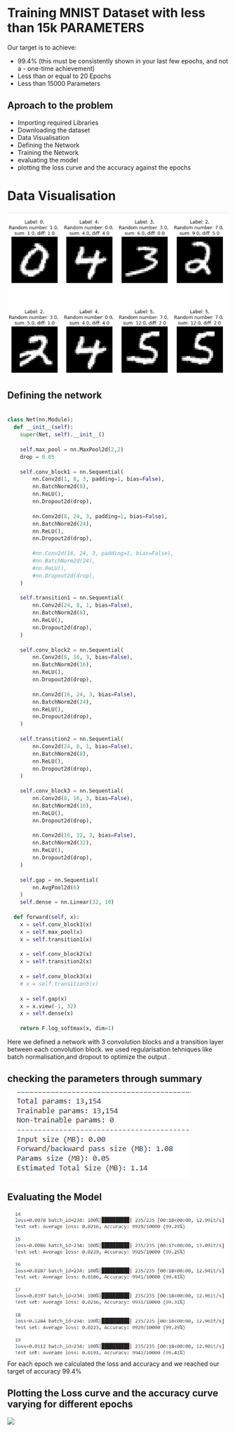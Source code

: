 
# Training MNIST Dataset with less than 15k PARAMETERS


Our target is to achieve:

- 99.4% (this must be consistently shown in your last few epochs, and not a - one-time achievement)
- Less than or equal to 20 Epochs
- Less than 15000 Parameters


## Aproach to the problem 

- Importing required Libraries
- Downloading the dataset
- Data Visualisation
- Defining the Network
- Training the Network
- evaluating the model
- plotting the loss curve and the accuracy against the epochs 

  
# Data Visualisation

![](data.png)
## Defining the network
```python

class Net(nn.Module):
  def __init__(self):
    super(Net, self).__init__()

    self.max_pool = nn.MaxPool2d(2,2)
    drop = 0.05

    self.conv_block1 = nn.Sequential(
        nn.Conv2d(1, 8, 3, padding=1, bias=False),
        nn.BatchNorm2d(8),
        nn.ReLU(),
        nn.Dropout2d(drop),

        nn.Conv2d(8, 24, 3, padding=1, bias=False),
        nn.BatchNorm2d(24),
        nn.ReLU(),
        nn.Dropout2d(drop),

        #nn.Conv2d(16, 24, 3, padding=1, bias=False),
        #nn.BatchNorm2d(24),
        #nn.ReLU(),
        #nn.Dropout2d(drop),
    )

    self.transition1 = nn.Sequential(
        nn.Conv2d(24, 8, 1, bias=False),
        nn.BatchNorm2d(8),
        nn.ReLU(),
        nn.Dropout2d(drop),
    )

    self.conv_block2 = nn.Sequential(
        nn.Conv2d(8, 16, 3, bias=False),
        nn.BatchNorm2d(16),
        nn.ReLU(),
        nn.Dropout2d(drop),

        nn.Conv2d(16, 24, 3, bias=False),
        nn.BatchNorm2d(24),
        nn.ReLU(),
        nn.Dropout2d(drop),
    )

    self.transition2 = nn.Sequential(
        nn.Conv2d(24, 8, 1, bias=False),
        nn.BatchNorm2d(8),
        nn.ReLU(),
        nn.Dropout2d(drop),
    )
  
    self.conv_block3 = nn.Sequential(
        nn.Conv2d(8, 16, 3, bias=False),
        nn.BatchNorm2d(16),
        nn.ReLU(),
        nn.Dropout2d(drop),

        nn.Conv2d(16, 32, 3, bias=False),
        nn.BatchNorm2d(32),
        nn.ReLU(),
        nn.Dropout2d(drop),
    )

    self.gap = nn.Sequential(
        nn.AvgPool2d(6)
    )
    self.dense = nn.Linear(32, 10)

  def forward(self, x):
    x = self.conv_block1(x)
    x = self.max_pool(x)
    x = self.transition1(x)

    x = self.conv_block2(x)
    x = self.transition2(x)

    x = self.conv_block3(x)
    # x = self.transition3(x)

    x = self.gap(x)
    x = x.view(-1, 32)    
    x = self.dense(x)

    return F.log_softmax(x, dim=1)

  ```
  Here we defined a network with 3 convolution blocks and a transition layer between each convolution block. we used regularisation tehniques like batch normalisation,and dropout to optimize the output .
  ## checking the parameters through summary
  ![](params.png)

  ## Evaluating the Model
  
  ![](accuracy.png)
  For each epoch we calculated the loss and accuracy and  we reached our target of accuracy 99.4%
  ## Plotting the Loss curve and the accuracy curve varying for different epochs
  ![](loss-accuracy.png)
